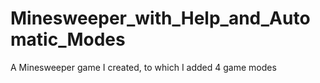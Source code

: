# Minesweeper_with_Help_and_Automatic_Modes
A Minesweeper game I created, to which I added 4 game modes
